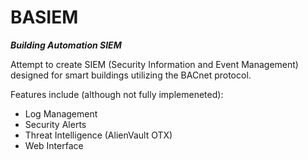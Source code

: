 # BASIEM
***Building Automation SIEM***

Attempt to create SIEM (Security Information and Event Management) designed for smart buildings utilizing the BACnet protocol.

Features include (although not fully implemeneted):
- Log Management
- Security Alerts
- Threat Intelligence (AlienVault OTX)
- Web Interface
